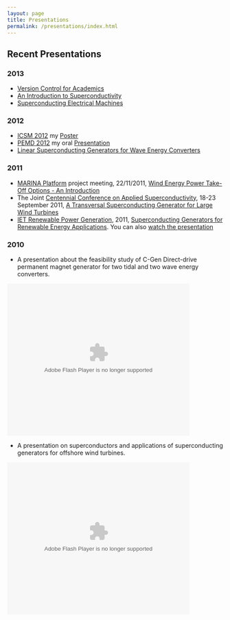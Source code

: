 ```yaml
---
layout: page
title: Presentations
permalink: /presentations/index.html
---
```


## Recent Presentations

### 2013


* [Version Control for Academics](http://dl.dropbox.com/u/2490601/Presentations/version-control/svn.html)
* [An Introduction to Superconductivity](http://www.see.ed.ac.uk/~okeysan/idcore/idcore2.html)
* [Superconducting Electrical Machines](https://dl.dropbox.com/u/2490601/Presentations/IDCORE/IDCORE_HTSG_June_2012.ppt)


### 2012

* [ICSM 2012](http://www.icsm2012.org) my [Poster](https://www.dropbox.com/s/ge572nh3zrmsx88/keysan_ICSM_2012_poster.pdf)
* [PEMD 2012](http://conferences.theiet.org/pemd/)  my oral [Presentation](https://www.dropbox.com/s/tmrd84gycxktamm/Ozan_Keysan_HTSG_presentation_March_2012_PEMD.ppt)
* [Linear Superconducting Generators for Wave Energy Converters](http://dl.dropbox.com/u/2490601/Presentations/Ozan_Keysan_HTSG_presentation_March_2012_PEMD.ppt)


### 2011 

* [MARINA Platform](http://www.marina-platform.info) project meeting, 22/11/2011, [Wind Energy Power Take-Off  Options - An Introduction](http://dl.dropbox.com/u/2490601/Presentations/Ozan_Keysan_MARINA_11_2011.ppt)
* The Joint [Centennial Conference on Applied Superconductivity](http://www.eucas2011.org), 18-23 September 2011, [A Transversal Superconducting Generator for Large Wind Turbines](http://dl.dropbox.com/u/2490601/Presentations/Ozan_Keysan_HTSG_EUCAS_2011.ppt)
* [IET Renewable Power Generation](http://conferences.theiet.org/rpg), 2011, [Superconducting Generators for Renewable Energy Applications](http://dl.dropbox.com/u/2490601/Presentations/Ozan_Keysan_HTSG_presentation_September_2011_IET_RPG.ppt).  You can also [watch the presentation](http://scpro.streamuk.com/uk/player/Default.aspx?wid=11496&ptid=26&t=0)

### 2010

* A presentation about the feasibility study of C-Gen Direct-drive permanent magnet generator for two tidal and two wave energy converters.

<html><div style="width:425px" id="__ss_8379887"><object id="__sse8379887" width="425" height="355"><param name="movie" value="http://static.slidesharecdn.com/swf/ssplayer2.swf?doc=ieskeysan0303-110621120444-phpapp01&stripped_title=ies-keysan-0303&userName=ozikeysan" /><param name="allowFullScreen" value="true"/><param name="allowScriptAccess" value="always"/><embed name="__sse8379887" src="http://static.slidesharecdn.com/swf/ssplayer2.swf?doc=ieskeysan0303-110621120444-phpapp01&stripped_title=ies-keysan-0303&userName=ozikeysan" type="application/x-shockwave-flash" allowscriptaccess="always" allowfullscreen="true" width="425" height="355"></embed></object></div></html>

* A presentation on superconductors and applications of superconducting generators for offshore wind turbines.

<html><div style="width:425px" id="__ss_8380274"><object id="__sse8380274" width="425" height="355"><param name="movie" value="http://static.slidesharecdn.com/swf/ssplayer2.swf?doc=ieshtsgpresentationmarch2011-110621123114-phpapp01&stripped_title=hightemperature-superconducting-generators&userName=ozikeysan" /><param name="allowFullScreen" value="true"/><param name="allowScriptAccess" value="always"/><embed name="__sse8380274" src="http://static.slidesharecdn.com/swf/ssplayer2.swf?doc=ieshtsgpresentationmarch2011-110621123114-phpapp01&stripped_title=hightemperature-superconducting-generators&userName=ozikeysan" type="application/x-shockwave-flash" allowscriptaccess="always" allowfullscreen="true" width="425" height="355"></embed></object></div></html>
